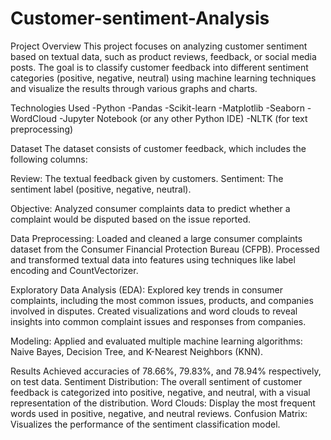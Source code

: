 # Customer-sentiment-Analysis

Project Overview
This project focuses on analyzing customer sentiment based on textual data, such as product reviews, feedback, or social media posts. The goal is to classify customer feedback into different sentiment categories (positive, negative, neutral) using machine learning techniques and visualize the results through various graphs and charts.

Technologies Used
-Python
-Pandas
-Scikit-learn
-Matplotlib
-Seaborn
-WordCloud
-Jupyter Notebook (or any other Python IDE)
-NLTK (for text preprocessing)

Dataset
The dataset consists of customer feedback, which includes the following columns:

Review: The textual feedback given by customers.
Sentiment: The sentiment label (positive, negative, neutral).

Objective: Analyzed consumer complaints data to predict whether a complaint would be disputed based on the issue reported.

Data Preprocessing:
Loaded and cleaned a large consumer complaints dataset from the Consumer Financial Protection Bureau (CFPB).
Processed and transformed textual data into features using techniques like label encoding and CountVectorizer.

Exploratory Data Analysis (EDA):
Explored key trends in consumer complaints, including the most common issues, products, and companies involved in disputes.
Created visualizations and word clouds to reveal insights into common complaint issues and responses from companies.

Modeling:
Applied and evaluated multiple machine learning algorithms: Naive Bayes, Decision Tree, and K-Nearest Neighbors (KNN).

Results
Achieved accuracies of 78.66%, 79.83%, and 78.94% respectively, on test data.
Sentiment Distribution: The overall sentiment of customer feedback is categorized into positive, negative, and neutral, with a visual representation of the distribution.
Word Clouds: Display the most frequent words used in positive, negative, and neutral reviews.
Confusion Matrix: Visualizes the performance of the sentiment classification model.

